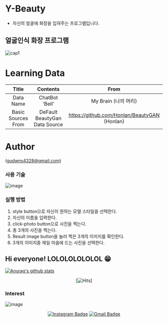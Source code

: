 

# Y-Beauty
- 자신의 얼굴에 화장을 입혀주는 프로그램입니다.
## 얼굴인식 화장 프로그램
![cap1](https://user-images.githubusercontent.com/78770128/108956002-62df7500-76b2-11eb-9a01-d5241b8061b5.PNG)

# Learning Data
|Title|Contents|From|
|:------:|:---:|:------:|
|Data Name|ChatBot 'Bell'|My Brain (나의 머리)|
|Basic Sources From|DeFault BeautyGan Data Source|https://github.com/Honlan/BeautyGAN (Honlan)|

# Author
(gudwns4328@gmail.com)

### 사용 기술
![image](https://user-images.githubusercontent.com/78770128/108956576-47c13500-76b3-11eb-8ade-3f6262464688.png)

### 실행 방법
   1. style button으로 자신이 원하는 모델 스타일을 선택한다.
   2. 자신의 이름을 입력한다.
   3. click-photo button으로 사진을 찍는다.
   4. 총 3개의 사진을 찍는다. 
   5. Result image button을 눌러 찍은 3개의 이미지를 확인한다.
   6. 3개의 이미지중 제일 마음에 드는 사진을 선택한다.

## Hi everyone! LOLOLOLOLOLOL 😁 

[![Anurag's github stats](https://github-readme-stats.vercel.app/api?username=mahyungjoon)](https://github.com/anuraghazra/github-readme-stats)

<div align=center>

[![Hits](https://hits.seeyoufarm.com/api/count/incr/badge.svg?url=https%3A%2F%2Fgithub.com%2Fmahyungjoon)]

</div>


### Interest

![image](https://user-images.githubusercontent.com/78770128/108956576-47c13500-76b3-11eb-8ade-3f6262464688.png)

<div align=center>

[![Instagram Badge](https://img.shields.io/badge/-Instagram-dd2a7b?style=flat-square&logo=instagram&logoColor=white&link=https://www.instagram.com/ma_h_j0824/)](https://www.instagram.com/ma_h_j0824/) 
[![Gmail Badge](https://img.shields.io/badge/-Gmail-d14836?style=flat-square&logo=Gmail&logoColor=white&link=mailto:gudwns4328@gmail.com)](mailto:gudwns4328@gmail.com)
</div>

<!--
**Ian0720/Ian0720** is a ✨ _special_ ✨ repository because its `README.md` (this file) appears on your GitHub profile.

Here are some ideas to get you started:

- 🔭 I’m currently working on ...
- 🌱 I’m currently learning ...
- 👯 I’m looking to collaborate on ...
- 🤔 I’m looking for help with ...
- 💬 Ask me about ...
- 📫 How to reach me: ...
- 😄 Pronouns: ...
- ⚡ Fun fact: ...
-->
